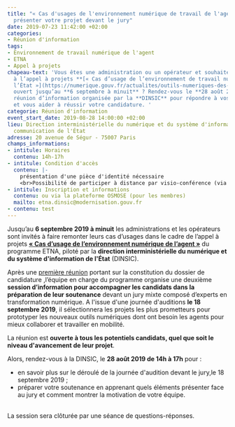 ```yaml
---
title: "« Cas d'usages de l'environnement numérique de travail de l'agent » : comment
  présenter votre projet devant le jury"
date: 2019-07-23 11:42:00 +02:00
categories:
- Réunion d'information
tags:
- Environnement de travail numérique de l'agent
- ETNA
- Appel à projets
chapeau-text: 'Vous êtes une administration ou un opérateur et souhaitez participer
  à l’appel à projets **[« Cas d’usage de l’environnement de travail numérique de
  l’État »](https://numerique.gouv.fr/actualites/outils-numeriques-des-agents-la-2e-edition-de-lappel-a-projet-cas-dusage-de-lenvironnement-numerique-de-lagent-est-lancee/)**
  ouvert jusqu’au **6 septembre à minuit** ? Rendez-vous le **28 août 2019** à la
  réunion d’information organisée par la **DINSIC** pour répondre à vos questions
  et vous aider à réussir votre candidature. '
categorie: Réunion d'information
event_start_date: 2019-08-28 14:00:00 +02:00
lieu: Direction interministérielle du numérique et du système d'information et de
  communication de l'État
adresse: 20 avenue de Ségur - 75007 Paris
champs_informations:
- intitule: Horaires
  contenu: 14h-17h
- intitule: Condition d'accès
  contenu: |-
    présentation d'une pièce d'identité nécessaire
    <br>Possibilité de participer à distance par visio-conférence (via infrastructure IP ou RNIS)
- intitule: Inscription et informations
  contenu: ou via la plateforme OSMOSE (pour les membres)
  mailto: etna.dinsic@modernisation.gouv.fr
- contenu: test
---
```


Jusqu’au **6 septembre 2019 à minuit** les administrations et les opérateurs sont invités à faire remonter leurs cas d’usages dans le cadre de l’appel à projets **[« Cas d’usage de l’environnement numérique de l’agent »](https://numerique.gouv.fr/actualites/outils-numeriques-des-agents-la-2e-edition-de-lappel-a-projet-cas-dusage-de-lenvironnement-numerique-de-lagent-est-lancee/)** du programme ETNA, piloté par la **direction interministérielle du numérique et du système d'information de l'État** (DINSIC). 

Après une [première réunion](https://numerique.gouv.fr/agenda/appel-a-projets-cas-dusages-de-lenvironnement-de-travail-numerique-de-lagent-sessions-dinformation-ouvertes/) portant sur la constitution du dossier de candidature ,l’équipe en charge du programme organise une deuxième **session d’information pour accompagner les candidats dans la préparation de leur soutenance** devant un jury mixte composé d’experts en transformation numérique. A l'issue d'une journée d'auditions **le 18 septembre 2019**, il sélectionnera les projets les plus prometteurs pour prototyper les nouveaux outils numériques dont ont besoin les agents pour mieux collaborer et travailler en mobilité. 

La réunion est **ouverte à tous les potentiels candidats, quel que soit le niveau d'avancement de leur projet**. <br>

Alors, rendez-vous à la DINSIC, le **28 août 2019 de 14h à 17h** pour : 
* en savoir plus sur le déroulé de la journée d'audition devant le jury,le 18 septembre 2019 ;
* préparer votre soutenance en apprenant quels éléments présenter face au jury et comment montrer la motivation de votre équipe.

<br>
La session sera clôturée par une séance de questions-réponses. 